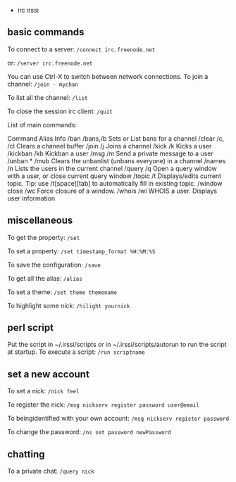 
-  irc irssi


## basic commands

To connect to a server:
`/connect irc.freenode.net`

or:
`/server irc.freenode.net`

You can use Ctrl-X to switch between network connections.
To join a channel:
`/join - mychan`

To list all the channel:
`/list`

To close the session irc client:
`/quit`


List of main commands:

Command     Alias     Info
/ban        /bans,/b  Sets or List bans for a channel
/clear      /c, /cl   Clears a channel buffer
/join       /j        Joins a channel
/kick       /k        Kicks a user
/kickban    /kb       Kickban a user
/msg        /m        Send a private message to a user
/unban *    /mub      Clears the unbanlist (unbans everyone) in a channel
/names      /n        Lists the users in the current channel
/query      /q        Open a query window with a user, or close current query window
/topic      /t        Displays/edits current topic. Tip: use /t[space][tab] to automatically fill in existing topic.
/window close   /wc     Force closure of a window.
/whois  /wi     WHOIS a user. Displays user information



## miscellaneous

To get the property:
`/set`

To set a property:
`/set timestamp_format %H:%M:%S`

To save the configuration:
`/save`

To get all the alias:
`/alias`

To set a theme:
`/set theme themename`

To highlight some nick:
`/hilight yournick`




## perl script

Put the script in ~/.irssi/scripts or in ~/.irssi/scripts/autorun to run the script at startup.
To execute a script:
`/run scriptname`




## set a new account

To set a nick:
`/nick feel`

To register the nick:
`/msg nickserv register password user@email`

To beingidentified with your own account:
`/msg nickserv register password`

To change the password:
`/ns set password newPassword`




## chatting

To a private chat:
`/query nick`





